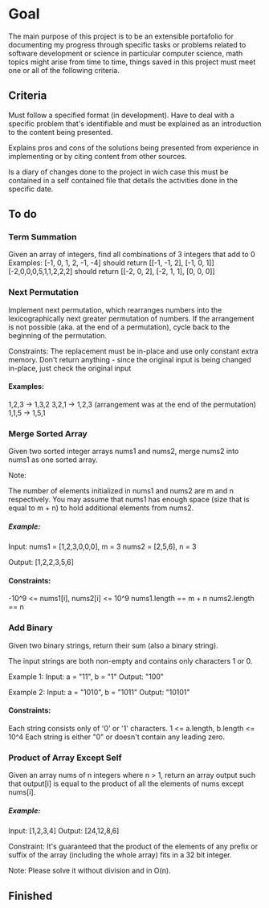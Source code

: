 # Goal
The main purpose of this project is to be an extensible portafolio for 
documenting my progress through specific tasks or problems related to software
development or science in particular computer science, math topics might arise 
from time to time, things saved in this project must meet one or all of the 
following criteria.

## Criteria

Must follow a specified format (in development).
Have to deal with a specific problem that's identifiable and must be explained 
as an introduction to the content being presented.

Explains pros and cons of the solutions being presented from experience in 
implementing or by citing content from other sources.

Is a diary of changes done to the project in wich case this must be contained
in a self contained file that details the activities done in the specific date.



## To do

### Term Summation
Given an array of integers, find all combinations of 3 integers that add to 0
Examples:
 [-1, 0, 1, 2, -1, -4] should return [[-1, -1, 2], [-1, 0, 1]]
 [-2,0,0,0,5,1,1,2,2,2] should return [[-2, 0, 2], [-2, 1, 1], [0, 0, 0]]

### Next Permutation 
Implement next permutation, which rearranges numbers into the lexicographically
next greater permutation of numbers. If the arrangement is not possible 
(aka. at the end of a permutation), cycle back to the beginning of the 
permutation.

Constraints:
 The replacement must be in-place and use only constant extra memory.
 Don't return anything - since the original input is being changed in-place, just check the original input

#### Examples:
 1,2,3 → 1,3,2
 3,2,1 → 1,2,3 (arrangement was at the end of the permutation)
 1,1,5 → 1,5,1

### Merge Sorted Array

Given two sorted integer arrays nums1 and nums2, merge nums2 into nums1 as one
sorted array.

Note:

 The number of elements initialized in nums1 and nums2 are m and n respectively.
 You may assume that nums1 has enough space (size that is equal to m + n) to 
 hold additional elements from nums2.

##### Example:
Input:
nums1 = [1,2,3,0,0,0], m = 3
nums2 = [2,5,6],       n = 3

Output: [1,2,2,3,5,6]


#### Constraints:

 -10^9 <= nums1[i], nums2[i] <= 10^9
 nums1.length == m + n
 nums2.length == n


### Add Binary

Given two binary strings, return their sum (also a binary string).

The input strings are both non-empty and contains only characters 1 or 0.

Example 1:
Input: a = "11", b = "1"
Output: "100"

Example 2:
Input: a = "1010", b = "1011"
Output: "10101"


#### Constraints:

 Each string consists only of '0' or '1' characters.
 1 <= a.length, b.length <= 10^4
 Each string is either "0" or doesn't contain any leading zero.
 
### Product of Array Except Self
Given an array nums of n integers where n > 1,  return an array output such that output[i] is equal to the product of all the elements of nums except nums[i].

##### Example:
Input:  [1,2,3,4]
Output: [24,12,8,6]

Constraint: It's guaranteed that the product of the elements of any prefix or suffix of the array (including the whole array) fits in a 32 bit integer.

Note: Please solve it without division and in O(n).


## Finished